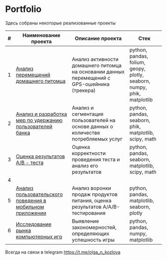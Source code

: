 # Portfolio

Здесь собраны некоторые реализованные проекты

| #    | Наименование проекта                | Описание проекта                                                     | Стек                                                                     |
| ---- | ------------------------------------------------------------ | ------------------------------------------------------------ | ------------------------------------------------------------ |
| 1   |  <a id="myhref" href="https://github.com/olgakozlova92/Portfolio/tree/main/Segmentation_Bank_Users">Анализ перемещений домашнего питомца</a> | Анализ активности домашнего питомца на основании данных перемещений с GPS-ошейника (трекера) | python, pandas, folium, geopy, plotly, seaborn, numpy, phik, matplotlib|
| 2   |  <a id="myhref" href="https://github.com/olgakozlova92/Portfolio/tree/main/Segmentation_Bank_Users">Анализ и разработка мер по удержанию пользователей банка</a> | Анализ и сегментация пользователей на основе данных о количестве потребляемых услуг | python, pandas, seaborn, phik, matplotlib, scipy, math |
| 3   |  <a id="myhref" href="https://github.com/olgakozlova92/Portfolio/tree/main/AB_testing">Оценка результатов А/В - теста</a> | Оценка корректности проведения теста и анализ его результатов | python, pandas, seaborn, matplotlib, scipy, math |
| 4   |
| 5   | <a id="myhref" href="https://github.com/olgakozlova92/Portfolio/tree/main/Mobile%20App">Анализ пользовательского поведения в мобильном приложении</a> | Анализ воронки продаж продуктов питания, оценка результатов A/A/B-тестирования | python, pandas, matplotlib, seaborn, plotly |
| 6   | <a id="myhref" href="https://github.com/olgakozlova92/Portfolio/blob/main/Computer%20Games">Исследование рынка компьютерных игр</a> |Выявление закономерностей, определяющих успешность игры | python, pandas, numpy, matplotlib |

Всегда на связи в telegram https://t.me/olga_n_kozlova 
